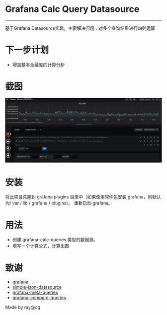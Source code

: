# Grafana Calc Query Datasource

---


基于Grafana Datasource实现，主要解决问题：对多个查询结果进行四则运算

# 下一步计划   
- 增加基本金融库的计算分析

# 截图

![Screenshot1](/img/img1.png)


# 安装

将此项目克隆到 grafana plugins 目录中（如果使用软件包安装 grafana，则默认为/ var / lib / grafana / plugins）。 重新启动 grafana。

# 用法

- 创建 grafana-calc-queries 类型的数据源。
- 填写一个计算公式，计算出图

# 致谢

- [grafana](https://github.com/grafana/grafana)
- [simple-json-datasource](https://github.com/grafana/simple-json-datasource)
- [grafana-meta-queries](https://github.com/GoshPosh/grafana-meta-queries)
- [grafana-compare-queries](https://github.com/AutohomeCorp/grafana-compare-queries)

Made by ray@og